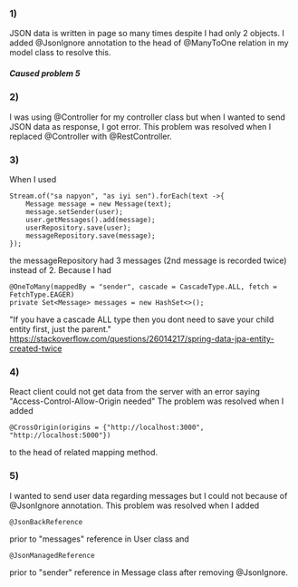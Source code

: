 ### 1)
JSON data is written in page so many times despite I had only 2 objects.
I added @JsonIgnore annotation to the head of @ManyToOne relation in my model class to resolve this.
##### Caused problem 5

### 2)
I was using @Controller for my controller class but when I wanted to send JSON data as response, 
I got error.
This problem was resolved when I replaced @Controller with @RestController.

### 3)
When I used 

```
Stream.of("sa napyon", "as iyi sen").forEach(text ->{
	Message message = new Message(text);
	message.setSender(user);
	user.getMessages().add(message);
	userRepository.save(user);
	messageRepository.save(message);
});
```
the messageRepository had 3 messages (2nd message is recorded twice) instead of 2.
Because I had
```
@OneToMany(mappedBy = "sender", cascade = CascadeType.ALL, fetch = FetchType.EAGER)
private Set<Message> messages = new HashSet<>();
```
"If you have a cascade ALL type then you dont need to save your child entity first, just the parent."
https://stackoverflow.com/questions/26014217/spring-data-jpa-entity-created-twice

### 4)
React client could not get data from the server with an error saying
"Access-Control-Allow-Origin needed"
The problem was resolved when I added 
```
@CrossOrigin(origins = {"http://localhost:3000", "http://localhost:5000"})
```
to the head of related mapping method.

### 5)
I wanted to send user data regarding messages but I could not because of @JsonIgnore annotation.
This problem was resolved when I added 
```
@JsonBackReference
```
prior to "messages" reference in User class and
```
@JsonManagedReference
```
prior to "sender" reference in Message class after removing @JsonIgnore.